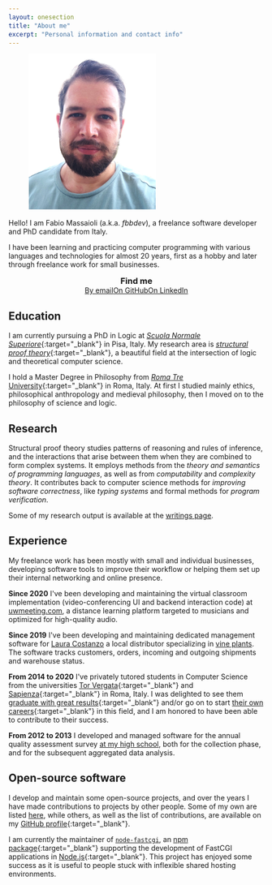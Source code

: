 ```yaml
---
layout: onesection
title: "About me"
excerpt: "Personal information and contact info"
---
```


<figure title="A bad photo of myself ;)" class="float-right" style="width: 250px; height: 300px; margin-bottom: 25px;">
    <img style="object-position: bottom;" src="/img/me.webp">
</figure>

Hello! I am Fabio Massaioli (a.k.a. _fbbdev_), a freelance software developer and PhD candidate from Italy.

I have been learning and practicing computer programming with various languages and technologies
for almost 20 years, first as a hobby and later through freelance work for small businesses.

<div style="text-align: center;">
    <div style="display: inline-block; margin: 0;">
        <h3 style="margin: 0;">Find me</h3>
        <nav class="links">
            <a class="button" title="Email me" href="mailto:me@fbbdev.it" style="margin-left: 0;"><i class="ion ion-ios-email-outline"></i><span>By email</span></a><!--
         --><a class="button" title="Visit my GitHub profile" href="https://github.com/fbbdev" target="_blank"><i class="ion ion-social-github-outline"></i><span>On GitHub</span></a><!--
         --><a class="button" title="Visit my LinkedIn profile" href="https://www.linkedin.com/in/fbbdev" target="_blank"><i class="ion ion-social-linkedin-outline"></i><span>On LinkedIn</span></a>
        </nav>
    </div>
</div>

## Education

I am currently pursuing a PhD in Logic at [_Scuola Normale Superiore_](https://www.sns.it){:target="_blank"}
in Pisa, Italy. My research area is [_structural proof theory_](https://en.wikipedia.org/wiki/Structural_proof_theory){:target="_blank"},
a beautiful field at the intersection of logic and theoretical computer science.

I hold a Master Degree in Philosophy from [_Roma Tre_ University](https://www.uniroma3.it/){:target="_blank"}
in Roma, Italy. At first I studied mainly ethics, philosophical anthropology and medieval
philosophy, then I moved on to the philosophy of science and logic.

## Research

Structural proof theory studies patterns of reasoning and rules of inference, and the interactions
that arise between them when they are combined to form complex systems. It employs methods
from the _theory and semantics of programming languages_, as well as from _computability_ and
_complexity theory_. It contributes back to computer science methods for _improving software
correctness_, like _typing systems_ and formal methods for _program verification_.

Some of my research output is available at the [writings page](/writings).

## Experience

My freelance work has been mostly with small and individual businesses, developing software
tools to improve their workflow or helping them set up their internal networking and online
presence.

**Since 2020** I've been developing and maintaining the virtual classroom implementation
(video-conferencing UI and backend interaction code) at [uwmeeting.com](https://www.uwmeeting.com/),
a distance learning platform targeted to musicians and optimized for high-quality audio.

**Since 2019** I've been developing and maintaining dedicated management software for
[Laura Costanzo](https://www.informazione-aziende.it/Azienda_COSTANZO-LAURA-F389C) a local
distributor specializing in [vine plants](https://www.vivairauscedo.com). The software
tracks customers, orders, incoming and outgoing shipments and warehouse status.

**From 2014 to 2020** I've privately tutored students in Computer Science from the universities
[Tor Vergata](http://web.uniroma2.it){:target="_blank"} and [Sapienza](https://www.uniroma1.it){:target="_blank"}
in Roma, Italy. I was delighted to see them [graduate with great results](https://it.linkedin.com/in/lorenzo-bianchi-9449351a2){:target="_blank"}
and/or go on to start [their own careers](https://it.linkedin.com/in/paolo-vezzoso){:target="_blank"}
in this field, and I am honored to have been able to contribute to their success.

**From 2012 to 2013** I developed and managed software for the annual quality assessment survey
[at my high school](https://www.scuolamausiliatriceroma.org/), both for the collection phase,
and for the subsequent aggregated data analysis.

## Open-source software

I develop and maintain some open-source projects, and over the years I have made contributions
to projects by other people. Some of my own are listed [here](/projects), while others, as well
as the list of contributions, are available on my [GitHub profile](https://github.com/fbbdev){:target="_blank"}.

I am currently the maintainer of [`node-fastcgi`](/projects/node-fastcgi), an [npm
package](https://www.npmjs.com/package/node-fastcgi){:target="_blank"} supporting the
development of FastCGI applications in [Node.js](https://nodejs.org){:target="_blank"}.
This project has enjoyed some success as it is useful to people stuck with inflexible shared
hosting environments.
